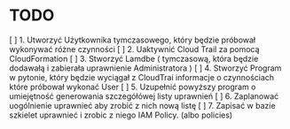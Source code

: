 # TODO

[ ] 1. Utworzyć Użytkownika tymczasowego, który będzie próbował wykonywać różne czynności
[ ] 2. Uaktywnić Cloud Trail za pomocą CloudFormation
[ ] 3. Stworzyć Lamdbe ( tymczasową, która będzie dodawałą i zabierała uprawnienie Administratora )
[ ] 4. Stworzyć Program w pytonie, który będzie wyciągał z CloudTrai informacje o czynnościach które próbował wykonać User
[ ] 5. Uzupełnić powyższy program o umiejętność generowania szczegółówej listy uprawnień
[ ] 6. Zaplanować uogólnienie uprawnieć aby zrobić z nich nową listę
[ ] 7. Zapisać w bazie szkielet uprawnieć i zrobic z niego IAM Policy. (albo policies)

